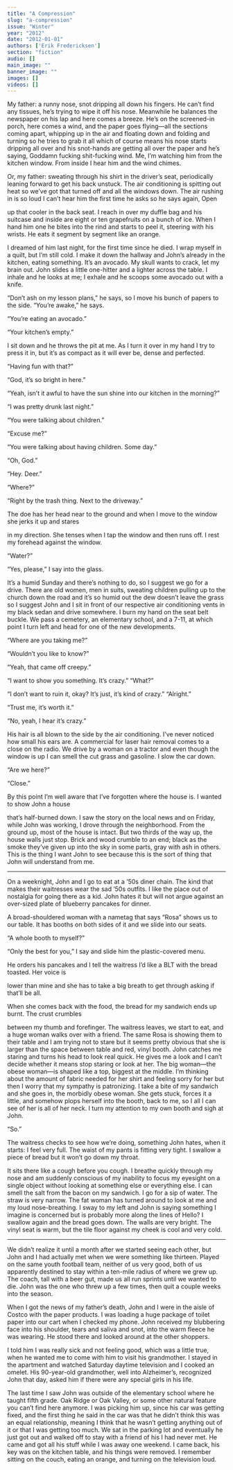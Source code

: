 ```yaml
---
title: "A Compression"
slug: "a-compression"
issue: "Winter"
year: "2012"
date: "2012-01-01"
authors: ['Erik Fredericksen']
section: "fiction"
audio: []
main_image: ""
banner_image: ""
images: []
videos: []
---
```

My father: a runny nose, snot dripping all down his fingers. He can’t find any tissues, he’s trying to wipe it off his nose. Meanwhile he balances the newspaper on his lap and here comes a breeze. He’s on the screened-in porch, here comes a wind, and the paper goes flying—all the sections coming apart, whipping up in the air and floating down and folding and turning so he tries to grab it all which of course means his nose starts dripping all over and his snot-hands are getting all over the paper and he’s saying, Goddamn fucking shit-fucking wind. Me, I’m watching him from the kitchen window. From inside I hear him and the wind chimes.

 Or, my father: sweating through his shirt in the driver’s seat, periodically leaning forward to get his back unstuck. The air conditioning is spitting out heat so we’ve got that turned off and all the windows down. The air rushing in is so loud I can’t hear him the first time he asks so he says again, Open

 up that cooler in the back seat. I reach in over my duffle bag and his suitcase and inside are eight or ten grapefruits on a bunch of ice. When I hand him one he bites into the rind and starts to peel it, steering with his wrists. He eats it segment by segment like an orange.

 I dreamed of him last night, for the first time since he died. I wrap myself in a quilt, but I’m still cold. I make it down the hallway and John’s already in the kitchen, eating something. It’s an avocado. My skull wants to crack, let my brain out. John slides a little one-hitter and a lighter across the table. I inhale and he looks at me; I exhale and he scoops some avocado out with a knife.

 “Don’t ash on my lesson plans,” he says, so I move his bunch of papers to the side. “You’re awake,” he says.

 “You’re eating an avocado.”

 “Your kitchen’s empty.”

 I sit down and he throws the pit at me. As I turn it over in my hand I try to press it in, but it’s as compact as it will ever be, dense and perfected.

 “Having fun with that?”

 “God, it’s so bright in here.”

 “Yeah, isn’t it awful to have the sun shine into our kitchen in the morning?”

 “I was pretty drunk last night.”

 “You were talking about children.”

 “Excuse me?”

 “You were talking about having children. Some day.”

 “Oh, God.”

 “Hey. Deer.”

 “Where?”

 “Right by the trash thing. Next to the driveway.”

 The doe has her head near to the ground and when I move to the window she jerks it up and stares

 in my direction. She tenses when I tap the window and then runs off. I rest my forehead against the window.

 “Water?”

 “Yes, please,” I say into the glass.

It’s a humid Sunday and there’s nothing to do, so I suggest we go for a drive. There are old women, men in suits, sweating children pulling up to the church down the road and it’s so humid out the dew doesn’t leave the grass so I suggest John and I sit in front of our respective air conditioning vents in my black sedan and drive somewhere. I burn my hand on the seat belt buckle. We pass a cemetery, an elementary school, and a 7-11, at which point I turn left and head for one of the new developments.

 “Where are you taking me?”

 “Wouldn’t you like to know?”

 “Yeah, that came off creepy.”

 “I want to show you something. It’s crazy.” “What?”

 “I don’t want to ruin it, okay? It’s just, it’s kind of crazy.” “Alright.”

 “Trust me, it’s worth it.”

 “No, yeah, I hear it’s crazy.”

 His hair is all blown to the side by the air conditioning. I’ve never noticed how small his ears are. A commercial for laser hair removal comes to a close on the radio. We drive by a woman on a tractor and even though the window is up I can smell the cut grass and gasoline. I slow the car down.

 “Are we here?”

 “Close.”

 By this point I’m well aware that I’ve forgotten where the house is. I wanted to show John a house

 that’s half-burned down. I saw the story on the local news and on Friday, while John was working, I drove through the neighborhood. From the ground up, most of the house is intact. But two thirds of the way up, the house walls just stop. Brick and wood crumble to an end; black as the smoke they’ve given up into the sky in some parts, gray with ash in others. This is the thing I want John to see because this is the sort of thing that John will understand from me.

 ***

 On a weeknight, John and I go to eat at a ’50s diner chain. The kind that makes their waitresses wear the sad ’50s outfits. I like the place out of nostalgia for going there as a kid. John hates it but will not argue against an over-sized plate of blueberry pancakes for dinner.

 A broad-shouldered woman with a nametag that says “Rosa” shows us to our table. It has booths on both sides of it and we slide into our seats.

 “A whole booth to myself?”

 “Only the best for you,” I say and slide him the plastic-covered menu.

 He orders his pancakes and I tell the waitress I’d like a BLT with the bread toasted. Her voice is

 lower than mine and she has to take a big breath to get through asking if that’ll be all.

 When she comes back with the food, the bread for my sandwich ends up burnt. The crust crumbles

 between my thumb and forefinger. The waitress leaves, we start to eat, and a huge woman walks over with a friend. The same Rosa is showing them to their table and I am trying not to stare but it seems pretty obvious that she is larger than the space between table and red, vinyl booth. John catches me staring and turns his head to look real quick. He gives me a look and I can’t decide whether it means stop staring or look at her. The big woman—the obese woman—is shaped like a top, biggest at the middle. I’m thinking about the amount of fabric needed for her shirt and feeling sorry for her but then I worry that my sympathy is patronizing. I take a bite of my sandwich and she goes in, the morbidly obese woman. She gets stuck, forces it a little, and somehow plops herself into the booth, back to me, so I all I can see of her is all of her neck. I turn my attention to my own booth and sigh at John.

 “So.”

 The waitress checks to see how we’re doing, something John hates, when it starts: I feel very full. The waist of my pants is fitting very tight. I swallow a piece of bread but it won’t go down my throat.

 It sits there like a cough before you cough. I breathe quickly through my nose and am suddenly conscious of my inability to focus my eyesight on a single object without looking at something else or everything else. I can smell the salt from the bacon on my sandwich. I go for a sip of water. The straw is very narrow. The fat woman has turned around to look at me and my loud nose-breathing. I sway to my left and John is saying something I imagine is concerned but is probably more along the lines of Hello? I swallow again and the bread goes down. The walls are very bright. The vinyl seat is warm, but the tile floor against my cheek is cool and very cold.

 ***

We didn’t realize it until a month after we started seeing each other, but John and I had actually met when we were something like thirteen. Played on the same youth football team, neither of us very good, both of us apparently destined to stay within a ten-mile radius of where we grew up. The coach, tall with a beer gut, made us all run sprints until we wanted to die. John was the one who threw up a few times, then quit a couple weeks into the season.

 When I got the news of my father’s death, John and I were in the aisle of Costco with the paper products. I was loading a huge package of toilet paper into our cart when I checked my phone. John received my blubbering face into his shoulder, tears and saliva and snot, into the warm fleece he was wearing. He stood there and looked around at the other shoppers.

 I told him I was really sick and not feeling good, which was a little true, when he wanted me to come with him to visit his grandmother. I stayed in the apartment and watched Saturday daytime television and I cooked an omelet. His 90-year-old grandmother, well into Alzheimer’s, recognized John that day, asked him if there were any special girls in his life.

 The last time I saw John was outside of the elementary school where he taught fifth grade. Oak Ridge or Oak Valley, or some other natural feature you can’t find here anymore. I was picking him up, since his car was getting fixed, and the first thing he said in the car was that he didn’t think this was an equal relationship, meaning I think that he wasn’t getting anything out of it or that I was getting too much. We sat in the parking lot and eventually he just got out and walked off to stay with a friend of his I had never met. He came and got all his stuff while I was away one weekend. I came back, his key was on the kitchen table, and his things were removed. I remember sitting on the couch, eating an orange, and turning on the television loud.

